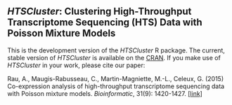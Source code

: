 ## *HTSCluster*: Clustering High-Throughput Transcriptome Sequencing (HTS) Data with Poisson Mixture Models

This is the development version of the *HTSCluster* R package. The current, stable version of *HTSCluster* is available on the [CRAN](https://cran.r-project.org/web/packages/HTSCluster). If you make use of *HTSCluster* in your work, please cite our paper:

Rau, A., Maugis-Rabusseau, C., Martin-Magniette, M.-L., Celeux, G. (2015) Co-expression analysis of high-throughput transcriptome sequencing data with Poisson mixture models. *Bioinformatic*, 31(9): 1420-1427.  [[link]](http://bioinformatics.oxfordjournals.org/content/early/2015/01/05/bioinformatics.btu845.abstract)